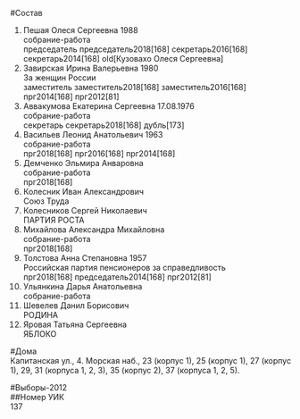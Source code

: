 #Состав  
1. Пешая Олеся Сергеевна 1988  
    собрание-работа  
    председатель председатель2018[168] секретарь2016[168] секретарь2014[168] old[Кузовахо Олеся Сергеевна]  
2. Завирская Ирина Валерьевна 1980  
    За женщин России  
    заместитель заместитель2018[168] заместитель2016[168] прг2014[168] прг2012[81]  
3. Аввакумова Екатерина Сергеевна 17.08.1976  
    собрание-работа  
    секретарь секретарь2018[168] дубль[173]  
4. Васильев Леонид Анатольевич 1963  
    собрание-работа  
    прг2018[168] прг2016[168] прг2014[168]  
5. Демченко Эльмира Анваровна  
    собрание-работа  
    прг2018[168]  
6. Колесник Иван Александрович  
    Союз Труда  
7. Колесников Сергей Николаевич  
    ПАРТИЯ РОСТА  
8. Михайлова Александра Михайловна  
    собрание-работа  
    прг2018[168]  
9. Толстова Анна Степановна 1957  
    Российская партия пенсионеров за справедливость  
    прг2018[168] председатель2014[168] прг2012[81]  
10. Ульянкина Дарья Анатольевна  
    собрание-работа  
11. Шевелев Данил Борисович  
    РОДИНА  
12. Яровая Татьяна Сергеевна  
    ЯБЛОКО  
  
#Дома  
Капитанская ул.,   4. Морская наб.,     23 (корпус 1), 25 (корпус 1), 27 (корпус 1), 29, 31 (корпуса 1, 2, 3), 35 (корпус 2), 37 (корпуса 1, 2, 5).  
  
#Выборы-2012  
##Номер УИК  
137  
